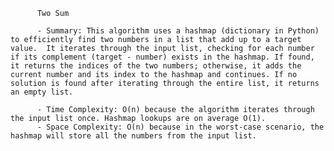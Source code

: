 
          Two Sum

          - Summary: This algorithm uses a hashmap (dictionary in Python) to efficiently find two numbers in a list that add up to a target value.  It iterates through the input list, checking for each number if its complement (target - number) exists in the hashmap. If found, it returns the indices of the two numbers; otherwise, it adds the current number and its index to the hashmap and continues. If no solution is found after iterating through the entire list, it returns an empty list.

          - Time Complexity: O(n) because the algorithm iterates through the input list once. Hashmap lookups are on average O(1).
          - Space Complexity: O(n) because in the worst-case scenario, the hashmap will store all the numbers from the input list.
          